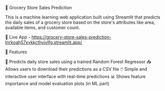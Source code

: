 🛒 Grocery Store Sales Prediction

This is a machine learning web application built using Streamlit that predicts the daily sales of a grocery store based on the store's attributes like area, available items, and customer count.
 
 🚀 Live App -
https://grocery-store-sales-prediction-tnrkoah57xykkcthyivlfg.streamlit.app/

🔧 Features

🧠 Predicts daily store sales using a trained Random Forest Regressor
📥 Allows users to download their predictions as a CSV file
🖱️ Simple and interactive user interface with real-time predictions
📊 Shows feature importance and model evaluation plots (in ML part)

